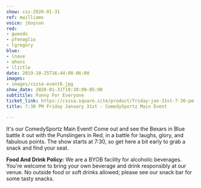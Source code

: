 ```yaml
---
show: csz-2020-01-31
ref: mwilliams
voice: jboyson
red:
- gwoods
- pfenoglio
- lgregory
blue:
- lnave
- ahons
- llittle
date: 2019-10-25T16:44:08-06:00
images:
- images/cszsa-event6.jpg
show_date: 2020-01-31T19:30:00-05:00
subtitile: Funny For Everyone
ticket_link: https://cszsa.square.site/product/friday-jan-31st-7-30-pm-comedysportz-main-event/160?cs=true
title: 7:30 PM Friday January 31st - ComedySportz Main Event

---
```

It's our ComedySportz Main Event! Come out and see the Bexars in Blue battle it out with the Punslingers in Red, in a battle for laughs, glory, and fabulous points. The show starts at 7:30, so get here a bit early to grab a snack and find your seat.

**Food And Drink Policy:** We are a BYOB facility for alcoholic beverages. You're welcome to bring your own beverage and drink responsibly at our venue. No outside food or soft drinks allowed; please see our snack bar for some tasty snacks.
